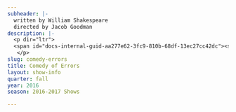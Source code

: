 ```yaml
---
subheader: |-
  written by William Shakespeare
  directed by Jacob Goodman
description: |-
  <p dir="ltr">
  <span id="docs-internal-guid-aa277e62-3fc9-810b-68df-13ec27cc42dc"><span>Laughs fly as the clock ticks in Shakespeare’s farce about the craziest family reunion ever. This beloved tale of mistaken identity, frenzied emotions, impending executions, perceived infidelity, bawdiness and buffoonery; done with The Dean’s Men’s flair. </span></span></p><p><strong>Danielle Damon</strong> (Courtesan/Aemelia/Luce/Officer) is a student in the College.</p> <p><strong>Ian Grant-Funck</strong> (Dromio) is a first-year in the College. He has not yet decided on a major.</p><p><strong>Hope Gundlah </strong>(First Merchant/Second Merchant/Messenger) is a first-year in the College. She is currently hoping to major in English and minor in Theatre and Performance Studies. This is her first UT show.</p><p><strong>Tess Gundlah</strong> (Angelo) is a first-year in the College and is currently looking to major in English with a minor in theatre.</p><p><strong>Eli Harter</strong> (Duke Solinus, Officer, and Balthazar) is a first-year. He is proud to be involved in his first UT show, especially after a long hiatus from theatre. Previous roles include: <em>Fame</em> (Music Student), <em>School House Rock</em> (Main Ensemble), <em>Willy Wonka </em>(Mike Teevee), <em>Yentl</em> (Tailor), <em>The Yellow Boat</em> (Benjamin), <em>A Midsummer's Night Dream</em> (Starveling), along with several positions on stage crew and stage construction.</p><p><strong>Quinn Kane</strong> (Aegeon/Pinch) is a second-year Classics major. Quinn's first appearance with the Dean's Men was in <em>Hamlet</em> (Polonius). He also appeared in UT's <em>Urinetown</em> (Bobby Strong) and <em>West Side Story</em> (Baby Johnny).</p><p><strong>Julianne Lorndale</strong> (Luciana) is an Undecided first-year in the college. This is her first UT show and she is very excited about it!</p><p><strong>Larkin Smith</strong> (Adriana) is a second-year majoring in Fundamentals: Issues and Texts, with a minor in Human Rights. With UT, she has previously worked on <em>Urinetown</em> (Soupy Sue), <em>Hamlet</em> (Assistant Props Designer), and <em>West Side Story </em>(Graziella). You can also see her perform with the co-ed a cappella group, The Ransom Notes!</p><p><strong>Tempest Wisdom</strong> (Antipholus) has been doing physical comedy her whole life, but only sometimes intentionally. She is a third-year TAPS major and is an ensemble member of U of C Commedia.</p> <p><strong>Afriti Bankwalla</strong> (Costume Designer) is a second-year in the college majoring in English. Past credits include <em>The Seagull </em>(assistant costume designer) and <em>Romeo and Juliet</em> (assistant costume designer).</p> <p><strong>Hana Eldessouky</strong> (Assistant Lighting Designer) is a first-year in the College. Her previous experiences with lighting include <em>Oedipus</em>, multiple dance showcases, and a children's production of <em>Frozen</em>.</p> <p><strong>Jacob Goodman</strong> (Director) is a second-year in the College double majoring in Comparative Human Development and Visual Arts. Past UT credits include: <em>Twelfth Night</em> (Duke Orsino), <em>The Seagull</em> (Konstantin) and <em>Romeo &amp; Juliet</em> (Assistant Director). Jacob is also a member of UT's committee.</p><p><strong>Alex Hearn</strong> (Clown Coach) is a fourth-year at the University of Chicago. He is a local rube, who was raised by clowns in a forest, where UofC Commedia discovered him and raised him as Pulcinella. When he isn't snipe-hunting, he studies nuclear policy and is the treasurer of UT Committee.</p><p><strong>Sophia Lubarr</strong> (ASM) is a first-year prospective math major in the College. Though she did theater in high school, <em>Comedy of Errors</em> is her first UT show.</p><p><strong>Rileigh Luczak</strong> (Lighting Designer) is a third-year math major and HiPS minor in the College. Previous University Theater lighting credits include <em>Noises Off </em>(ME), <em>Urinetown</em> (LD), <em>This is How it Goes</em> (ALD), and <em>Amadeus</em> (ME). She has also stage managed for Le Vorris &amp; Vox Circus (<em>The Monkey King, Winter's Thaw</em>) and is a member of Circus Board.</p><p><strong>Patrick McCarthy</strong> (Dramaturg) is a fourth-year English and Linguistics major in the college. He has previously appeared in <em>Romeo and Juliet </em>(Lord Capulet), <em>By the Bog of Cats </em>(Xavier), <em>Twelfth Night</em> (Malvolio), and <em>Rumors</em> (Ken).</p><p><strong>Brandon McCallister</strong> (Stage Manager) Brandon is a third-year in the college double majoring in TAPS and Comparative Human Development. Past UT credits include <em>Twelfth Night</em> (SM), <em>Apsara: Navarasa Reimagined</em> (SM), <em>The Monkey's Paw</em> (Director), <em>Romeo and Juliet</em> (Props and Scenic), <em>Love's Labour's Lost</em> (AD), <em>Richard II </em>(ASM), <em>Henry V </em>(ASM), <em>The Seagull </em>(Asst. Lights), and <em>Urinetown</em> (Asst. Props). Professional credits include The House's production of <em>A Comedical Tragedy for Mister Punch</em> (SM Intern). Brandon is also a member of UT's committee.</p><p><strong>Isaiah Newman</strong> (Scenic Designer) is a third-year majoring in Math and English. Previous UT credits include <em>Noises Off</em> (Props Designer) and <em>The Seagull </em>(Assistant Scenic Designer).</p><p><strong>Michelle Noyes</strong> (Assistant Production Manager) is a second-year majoring in biology. She's previously assistant stage managed <em>Twelfth Night</em> and <em>The Seagull</em>, and she's excited to continue working in management!</p><p><strong>Alex Rodriguez</strong> (Assistant Director) is a fourth-year Classical Studies major in the College. He has appeared in <em>Cabaret</em> (Hans) and <em>Romeo &amp; Juliet</em> (Lord Montague).</p><p><strong>Mariel Shlomchik </strong>(Production Manager) is a fourth-year in the College studying Biology. <em>Comedy of Errors</em> is her twelfth show, and fifth time production managing with University Theater. In the last year she has production managed <em>The Seagull</em> and <em>Krapp's Last Tape</em>.</p><p><strong>Stephanie Slaven-Ruffing </strong>(Sound Designer) is a third-year in the college double majoring in Anthropology and Comparative Human Development. Past credits include sound designing <em>Romeo and Juliet</em>, <em>Navarasa: Reimagined</em>, the CES production <em>Wittgenstein's Mistress</em>, and <em>House of Cards</em>. She is also a member of the TAPS Student Technical Staff.</p><p><strong>Emily Terian</strong> (Assistant Lighting Designer) is a first-year planning to major in Neuroscience in the College. While this is her first UT show, she has previously done tech crew for productions at her high school, including <em>Twelve Angry Men</em>, <em>Arsenic and Old Lace</em>, <em>Laughingstock</em>, <em>Barnum</em>, and <em>Fiddler on the Roof</em>.</p> <p><strong>Anneke Thorne</strong> (Assistant Costume Designer) is a first-year in the College majoring in Biology. This is her first UT show.</p><p><strong>Abby Weymouth</strong> (Assistant Set Designer) is a first-year in the College potentially majoring in math or chemistry. She has previously worked on the Weekend of Workshops (Asst. Lighting).</p><p><strong>Ellen Wiese </strong>(Props Designer) is a fourth-year BA/MAPH student majoring in English and Creative Writing. Previous UT credits include <em>West Side Story</em> (Floor Manager), <em>Ex Libris</em> (Stage Manager), <em>By the Bog of Cats</em> (ASM), and <em>Miss Julie</em> (ASM).<br/>
   </p>
slug: comedy-errors
title: Comedy of Errors
layout: show-info
quarter: fall
year: 2016
season: 2016-2017 Shows

---
```

